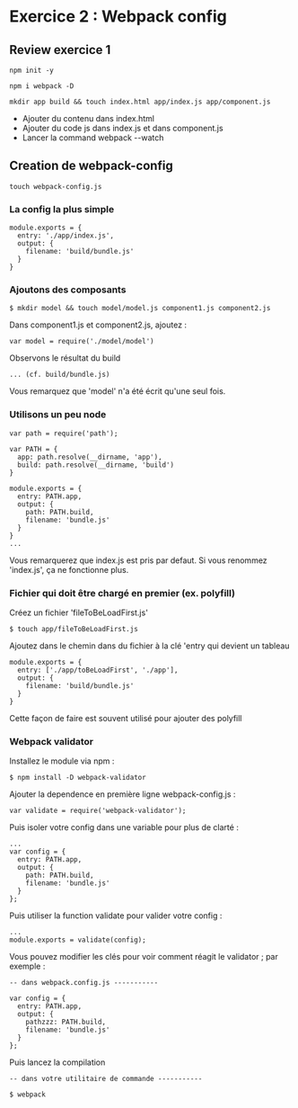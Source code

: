 # Exercice 2 : Webpack config

## Review exercice 1

	npm init -y

	npm i webpack -D

	mkdir app build && touch index.html app/index.js app/component.js

* Ajouter du contenu dans index.html
* Ajouter du code js dans index.js et dans component.js
* Lancer la command webpack --watch


## Creation de webpack-config

	touch webpack-config.js
	
### La config la plus simple

    module.exports = {    
      entry: './app/index.js',
      output: {
        filename: 'build/bundle.js'
      }
    }
	
### Ajoutons des composants

	$ mkdir model && touch model/model.js component1.js component2.js

Dans component1.js et component2.js, ajoutez :
	
	var model = require('./model/model')
	
Observons le résultat du build
	
	... (cf. build/bundle.js)
	
Vous remarquez que 'model' n'a été écrit qu'une seul fois.


### Utilisons un peu node

	var path = require('path');

    var PATH = {
      app: path.resolve(__dirname, 'app'),
      build: path.resolve(__dirname, 'build')
    }
	
    module.exports = {
      entry: PATH.app,
      output: {
        path: PATH.build,
        filename: 'bundle.js'
      }
    }
    ...
    
Vous remarquerez que index.js est pris par defaut. Si vous renommez 'index.js', ça ne fonctionne plus.
	
### Fichier qui doit être chargé en premier (ex. polyfill)

Créez un fichier 'fileToBeLoadFirst.js'

	$ touch app/fileToBeLoadFirst.js
	
Ajoutez dans le chemin dans du fichier à la clé 'entry qui devient un tableau

    module.exports = {
      entry: ['./app/toBeLoadFirst', './app'],
      output: {
        filename: 'build/bundle.js'
      }
    }
    
Cette façon de faire est souvent utilisé pour ajouter des polyfill


### Webpack validator

Installez le module via npm :

	$ npm install -D webpack-validator
	
Ajouter la dependence en première ligne webpack-config.js :

	var validate = require('webpack-validator');
	
Puis isoler votre config dans une variable pour plus de clarté :

	...
	var config = {
      entry: PATH.app,
      output: {
        path: PATH.build,
        filename: 'bundle.js'
      }
    };
	
Puis utiliser la function validate pour valider votre config :

	...
	module.exports = validate(config); 
	
Vous pouvez modifier les clés pour voir comment réagit le validator ; par exemple :
	
	-- dans webpack.config.js ----------- 
	 
	var config = {
      entry: PATH.app,
      output: {
        pathzzz: PATH.build,
        filename: 'bundle.js'
      }
    };
    
 Puis lancez la compilation
    
    -- dans votre utilitaire de commande ----------- 
    
	$ webpack 
	
